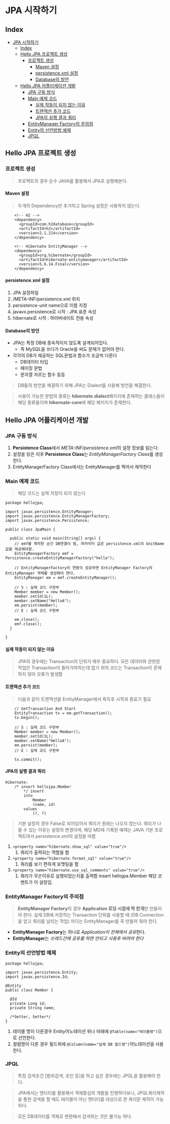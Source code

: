 # JPA 시작하기

## Index

- [JPA 시작하기](#jpa-시작하기)
  - [Index](#index)
  - [Hello JPA 프로젝트 생성](#hello-jpa-프로젝트-생성)
    - [프로젝트 생성](#프로젝트-생성)
      - [Maven 설정](#maven-설정)
      - [persistence.xml 설정](#persistencexml-설정)
      - [Database의 방언](#database의-방언)
  - [Hello JPA 어플리케이션 개발](#hello-jpa-어플리케이션-개발)
    - [JPA 구동 방식](#jpa-구동-방식)
    - [Main 예제 코드](#main-예제-코드)
      - [실제 작동이 되지 않는 이유](#실제-작동이-되지-않는-이유)
      - [트랜잭션 추가 코드](#트랜잭션-추가-코드)
      - [JPA의 실행 결과 쿼리](#jpa의-실행-결과-쿼리)
    - [EntityManager Factory의 주의점](#entitymanager-factory의-주의점)
    - [Entity의 선언방법 예제](#entity의-선언방법-예제)
    - [JPQL](#jpql)

## Hello JPA 프로젝트 생성

### 프로젝트 생성

> 프로젝트의 경우 순수 JAVA를 활용해서 JPA로 실행해본다.

#### Maven 설정

> 두개의 Dependency만 추가하고 Spring 설정은 사용하지 않는다.

```
    <!-- H2 -->
    <dependency>
      <groupId>com.h2database</groupId>
      <artifactId>h2</artifactId>
      <version>2.1.214</version>
    </dependency>

    <!-- Hibernate EntityManager -->
    <dependency>
      <groupId>org.hibernate</groupId>
      <artifactId>hibernate-entitymanager</artifactId>
      <version>5.6.14.Final</version>
    </dependency>
```

#### persistence.xml 설정

1. JPA 설정파일
2. /META-INF/persistence.xml 위치
3. persistence-unit name으로 이름 지정
4. javavx.persistence로 시작 : JPA 표준 속성
5. hibernate로 시작 : 하이버네이트 전용 속성

#### Database의 방언

- JPA는 특정 DB에 종속적이지 않도록 설계되어있다.
  - 즉 MySQL을 쓰다가 Oracle을 써도 문제가 없어야 한다.
- 각각의 DB가 제공하는 SQL문법과 함수가 조금씩 다른다
  - DB데이터 타입
  - 페이징 문법
  - 문자열 자르는 함수 등등

> DB들의 방언을 해결하기 위해 JPA는 Dialect를 사용해 방언을 해결한다.

> 사용이 가능한 문법의 종류는 **hibernate.dialect**패키지에 존재하는 클래스들이 해당 종류들이며 **hibernate-core**에 해당 패키지가 존재한다.

## Hello JPA 어플리케이션 개발

### JPA 구동 방식

1.  **Persistence Class**에서 *META-INF/persistence.xml*의 설정 정보를 읽는다.
2.  설정을 읽은 이후 **Persistence Class**는 *EntityManagerFactory Class*를 생성한다.
3.  EntityManagerFactory Class에서는 EntityManager를 찍어서 제작한다

### Main 예제 코드

> 해당 코드는 실제 저장이 되지 않는다

```
package hellojpa;

import javax.persistence.EntityManager;
import javax.persistence.EntityManagerFactory;
import javax.persistence.Persistence;

public class JpaMain {

  public static void main(String[] args) {
    // emf를 제작한 순간 DB연결이 됨, 파라미터 값은 persistence.xml의 UnitName값을 제공해야함.
    EntityManagerFactory emf = Persistence.createEntityManagerFactory("hello");

    // EntityManagerFactory의 연동이 성공하면 EntityManager Factory의 EntityManager 객체를 생성해야 한다.
    EntityManager em = emf.createEntityManager();

    // S : 실제 코드 구현부
    Member member = new Member();
    member.setId(1L);
    member.setName("HelloA");
    em.persist(member);
    // E : 실제 코드 구현부

    em.close();
    emf.close();
  }

}
```

#### 실제 작동이 되지 않는 이유

> JPA의 경우에는 Transaction의 단위가 매우 중요하다. 모든 데이터와 관련된 작업은 Transaction이 들어가야하는데 없기 위의 코드는 Transaction이 존재하지 않아 오류가 발생함

#### 트랜잭션 추가 코드

> 다음과 같이 트랜잭션을 EntityManager에서 획득후 시작과 종료가 필요

```
    // GetTransaction And Start
    EntityTransaction tx = em.getTransaction();
    tx.begin();

    // S : 실제 코드 구현부
    Member member = new Member();
    member.setId(1L);
    member.setName("HelloA");
    em.persist(member);
    // E : 실제 코드 구현부

    tx.commit();
```

#### JPA의 실행 결과 쿼리

```
Hibernate:
    /* insert hellojpa.Member
        */ insert
        into
            Member
            (name, id)
        values
            (?, ?)
```

> 기본 설정의 경우 False로 되어있어서 쿼리가 원래는 나오지 않는다. 쿼리가 나올 수 있는 이유는 설정의 변경이며, 해당 MD에 기록된 예제는 JAVA 기본 프로젝트여서 persistence.xml의 설정을 따름

1. `<property name="hibernate.show_sql" value="true"/>`
   1. 쿼리가 출력되는 역할을 함
2. `<property name="hibernate.format_sql" value="true"/>`
   1. 쿼리를 보기 편하게 포멧팅을 함
3. `<property name="hibernate.use_sql_comments" value="true"/>`
   1. 쿼리가 무슨이유로 실행되었는지를 출력함 insert hellojpa.Member 해당 코멘트가 이 설정임.

### EntityManager Factory의 주의점

> **EntityManager Factory**의 경우 **Application 로딩 시점에 딱 한개**만 만들어야 한다.
> 실제 DB에 저장하는 Transaction 단위를 사용할 때 (DB Connection을 얻고 쿼리를 날리는 작업) 마다는 EntityManager를 꼭 만들어 줘야 한다.

- **EntityManager Factory**는 하나로 *Application이 전체에서 공유*한다.
- **EntityManager**는 _쓰레드간에 공유를 하면 안되고 사용후 버려야 한다_

### Entity의 선언방법 예제

```
package hellojpa;

import javax.persistence.Entity;
import javax.persistence.Id;

@Entity
public class Member {

  @Id
  private Long id;
  private String name;

  /*Getter, Setter*/
}
```

1. 테이블 명이 다른경우 Entity어노테이션 위나 아래에 `@Table(name="테이블명")`으로 선언한다.
2. 컬럼명이 다른 경우 필드위에 `@Column(name="실제 DB 필드명")`어노테이션을 사용한다.

### JPQL

> 특정 검색조건 [범위검색, 조인 등]을 하고 싶은 경우에는 JPQL을 활용해야 한다.

> JPA에서는 엔티티를 활용해서 객체중심의 개발을 진행하다보니, JPQL쿼리제작을 통한 검색을 할 때도 테이블이 아닌 엔티티를 대상으로 한 쿼리문 제작이 가능하다.

> 모든 DB데이터를 객체로 변환해서 검색하는 것은 불가능 하다.

